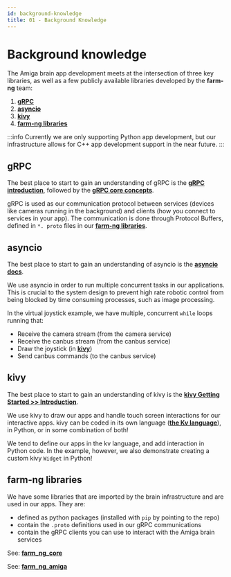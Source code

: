 ```yaml
---
id: background-knowledge
title: 01 - Background Knowledge
---
```

# Background knowledge

The Amiga brain app development meets at the intersection of three key libraries, as well as a few publicly available libraries developed by the **farm-ng** team:

1. [**gRPC**](https://grpc.io/)
2. [**asyncio**](https://docs.python.org/3/library/asyncio.html)
3. [**kivy**](https://kivy.org/)
4. [**farm-ng libraries**](#farm-ng-libraries)

:::info
Currently we are only supporting Python app development, but our
infrastructure allows for C++ app development support in the near
future.
:::

## gRPC

The best place to start to gain an understanding of gRPC is the
[**gRPC introduction**](https://grpc.io/docs/what-is-grpc/introduction/),
followed by the [**gRPC core concepts**](https://grpc.io/docs/what-is-grpc/core-concepts/).

gRPC is used as our communication protocol between services
(devices like cameras running in the background) and clients (how
you connect to services in your app).
The communication is done through Protocol Buffers, defined in `*.
proto` files in our [**farm-ng libraries**](#farm-ng-libraries).

## asyncio

The best place to start to gain an understanding of asyncio is
the [**asyncio docs**](https://docs.python.org/3/library/asyncio.html).

We use asyncio in order to run multiple concurrent tasks in our
applications.
This is crucial to the system design to prevent high rate robotic
control from being blocked by time consuming processes, such as
image processing.

In the virtual joystick example, we have multiple, concurrent
`while` loops running that:

- Receive the camera stream (from the camera service)
- Receive the canbus stream (from the canbus service)
- Draw the joystick (in [**kivy**](#kivy))
- Send canbus commands (to the canbus service)

## kivy

The best place to start to gain an understanding of kivy is the
[**kivy Getting Started >> Introduction**](https://kivy.org/doc/stable/gettingstarted/intro.html).

We use kivy to draw our apps and handle touch screen interactions
for our interactive apps.
kivy can be coded in its own language
([**the Kv language**](https://kivy.org/doc/stable/guide/lang.html)), in Python, or in
some combination of both!

We tend to define our apps in the kv language, and add
interaction in Python code.
In the example, however, we also demonstrate creating a custom
kivy `Widget` in Python!

## farm-ng libraries

We have some libraries that are imported by the brain
infrastructure and are used in our apps.
They are:

- defined as python packages (installed with `pip` by pointing to
the repo)
- contain the `.proto` definitions used in our gRPC communications
- contain the gRPC clients you can use to interact with the Amiga
brain services

See: [**farm_ng_core**](https://github.com/farm-ng/farm-ng-core)

See: [**farm_ng_amiga**](https://github.com/farm-ng/farm-ng-amiga)
